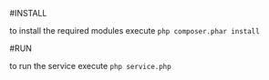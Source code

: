 #INSTALL

to install the required modules execute `php composer.phar install`

#RUN

to run the service execute `php service.php`
